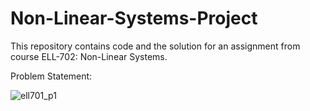# Non-Linear-Systems-Project

This repository contains code and the solution for an assignment from course ELL-702: Non-Linear Systems.  

Problem Statement:  

![ell701_p1](https://github.com/itsme777ash/Non-Linear-Systems-Project/assets/56135075/fb2cbe83-fc58-4b6e-8885-b42bf0885017)
